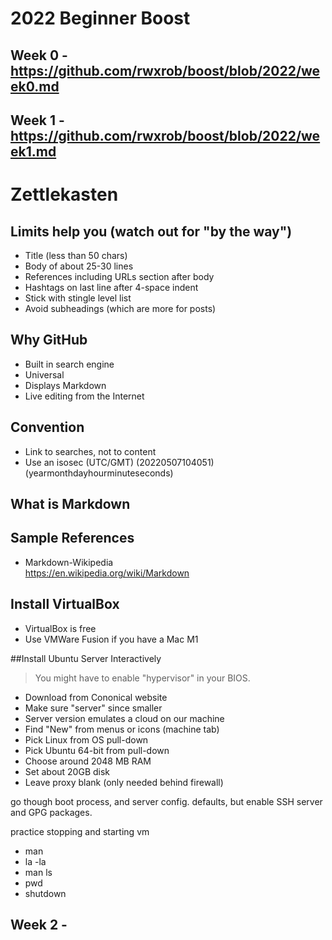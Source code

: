 # 2022 Beginner Boost

## Week 0 - https://github.com/rwxrob/boost/blob/2022/week0.md

## Week 1 - https://github.com/rwxrob/boost/blob/2022/week1.md

# Zettlekasten 

## Limits help you (watch out for "by the way")

* Title (less than 50 chars)
* Body of about 25-30 lines
* References including URLs section after body
* Hashtags on last line after 4-space indent
* Stick with stingle level list
* Avoid subheadings (which are more for posts)

## Why GitHub

* Built in search engine
* Universal
* Displays Markdown
* Live editing from the Internet

## Convention

* Link to searches, not to content
* Use an isosec (UTC/GMT) (20220507104051) (yearmonthdayhourminuteseconds)

## What is Markdown

## Sample References

* Markdown-Wikipedia  
  https://en.wikipedia.org/wiki/Markdown
  
## Install VirtualBox

* VirtualBox is free
* Use VMWare Fusion if you have a Mac M1

##Install Ubuntu Server Interactively

> You might have to enable "hypervisor" in your BIOS. 

* Download from Cononical website
* Make sure "server" since smaller
* Server version emulates a cloud on our machine
* Find "New" from menus or icons (machine tab)
* Pick Linux from OS pull-down
* Pick Ubuntu 64-bit from pull-down
* Choose around 2048 MB RAM
* Set about 20GB disk
* Leave proxy blank (only needed behind firewall)

go though boot process, and server config. defaults, but enable SSH server and GPG packages.

practice stopping and starting vm
* man 
* la -la
* man ls
* pwd 
* shutdown 

## Week 2 - 


